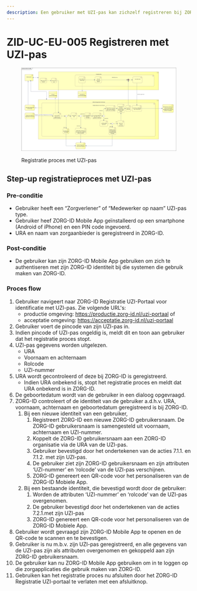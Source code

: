 ```yaml
---
description: Een gebruiker met UZI-pas kan zichzelf registreren bij ZORG-ID.
---
```


# ZID-UC-EU-005 Registreren met UZI-pas

<figure><img src="../.gitbook/assets/image.png" alt=""><figcaption><p>Registratie proces met UZI-pas</p></figcaption></figure>

## Step-up registratieproces met UZI-pas

### Pre-conditie

* Gebruiker heeft een “Zorgverlener” of “Medewerker op naam” UZI-pas type.
* Gebruiker heef ZORG-ID Mobile App geïnstalleerd op een smartphone (Android of iPhone) en een PIN code ingevoerd.
* URA en naam van zorgaanbieder is geregistreerd in ZORG-ID.

### Post-conditie

* De gebruiker kan zijn ZORG-ID Mobile App gebruiken om zich te authentiseren met zijn ZORG-ID identiteit bij die systemen die gebruik maken van ZORG-ID.



### Proces flow

1. Gebruiker navigeert naar ZORG-ID Registratie UZI-Portaal voor identificatie met UZI-pas. Zie volgende URL's:&#x20;
   * productie omgeving: https://productie.zorg-id.nl/uzi-portaal of&#x20;
   * acceptatie omgeving: https://acceptatie.zorg-id.nl/uzi-portaal
2. Gebruiker voert de pincode van zijn UZI-pas in.
3. Indien pincode of UZI-pas ongeldig is, meldt dit en toon aan gebruiker dat het registratie proces stopt.
4. UZI-pas gegevens worden uitgelezen.&#x20;
   * URA
   * Voornaam en achternaam
   * Rolcode
   * UZI-nummer
5. URA wordt gecontroleerd of deze bij ZORG-ID is geregistreerd.
   * Indien URA onbekend is, stopt het registratie proces en meldt dat URA onbekend is in ZORG-ID.
6. De geboortedatum wordt van de gebruiker in een dialoog opgevraagd.
7. ZORG-ID controleert of de identiteit van de gebruiker a.d.h.v. URA, voornaam, achternaam en geboortedatum geregistreerd is bij ZORG-ID.
   1. Bij een nieuwe identiteit van een gebruiker,
      1. Registreert ZORG-ID een nieuwe ZORG-ID gebruikersnaam. De ZORG-ID gebruikersnaam is samengesteld uit voornaam, achternaam en UZI-nummer.
      2. Koppelt de ZORG-ID gebruikersnaam aan een ZORG-ID organisatie via de URA van de UZI-pas.
      3. Gebruiker bevestigd door het ondertekenen van de acties 7.1.1. en 7.1.2. met zijn UZI-pas.
      4. De gebruiker ziet zijn ZORG-ID gebruikersnaam en zijn attributen ‘UZI-nummer’ en ‘rolcode’ van de UZI-pas verschijnen.
      5. ZORG-ID genereert een QR-code voor het personaliseren van de ZORG-ID Mobiele App.
   2. Bij een bestaande identiteit, die bevestigd wordt door de gebruiker:
      1. Worden de attributen ‘UZI-nummer’ en ‘rolcode’ van de UZI-pas overgenomen.
      2. De gebruiker bevestigd door het ondertekenen van de acties 7.2.1.met zijn UZI-pas
      3. ZORG-ID genereert een QR-code voor het personaliseren van de ZORG-ID Mobiele App.
8. Gebruiker wordt gevraagd zijn ZORG-ID Mobile App te openen en de QR-code te scannen en te bevestigen.
9. Gebruiker is nu m.b.v. zijn UZI-pas geregistreerd, en alle gegevens van de UZI-pas zijn als attributen overgenomen en gekoppeld aan zijn ZORG-ID gebruikersnaam.&#x20;
10. De gebruiker kan nu ZORG-ID Mobile App gebruiken om in te loggen op die zorgapplicaties die gebruik maken van ZORG-ID.
11. Gebruiken kan het registratie proces nu afsluiten door het ZORG-ID Registratie UZI-portaal te verlaten met een afsluitknop.
